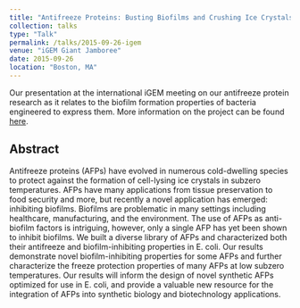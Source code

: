 ```yaml
---
title: "Antifreeze Proteins: Busting Biofilms and Crushing Ice Crystals"
collection: talks
type: "Talk"
permalink: /talks/2015-09-26-igem
venue: "iGEM Giant Jamboree"
date: 2015-09-26
location: "Boston, MA"
---
```


Our presentation at the international iGEM meeting on our antifreeze protein research as it relates to the biofilm formation properties of bacteria engineered to express them. More information on the project can be found [here](http://2015.igem.org/Team:WPI-Worcester/Description). 

Abstract
-----
Antifreeze proteins (AFPs) have evolved in numerous cold-dwelling species to protect against the formation of cell-lysing ice crystals in subzero temperatures. AFPs have many applications from tissue preservation to food security and more, but recently a novel application has emerged: inhibiting biofilms. Biofilms are problematic in many settings including healthcare, manufacturing, and the environment. The use of AFPs as anti-biofilm factors is intriguing, however, only a single AFP has yet been shown to inhibit biofilms. We built a diverse library of AFPs and characterized both their antifreeze and biofilm-inhibiting properties in E. coli. Our results demonstrate novel biofilm-inhibiting properties for some AFPs and further characterize the freeze protection properties of many AFPs at low subzero temperatures. Our results will inform the design of novel synthetic AFPs optimized for use in E. coli, and provide a valuable new resource for the integration of AFPs into synthetic biology and biotechnology applications.
